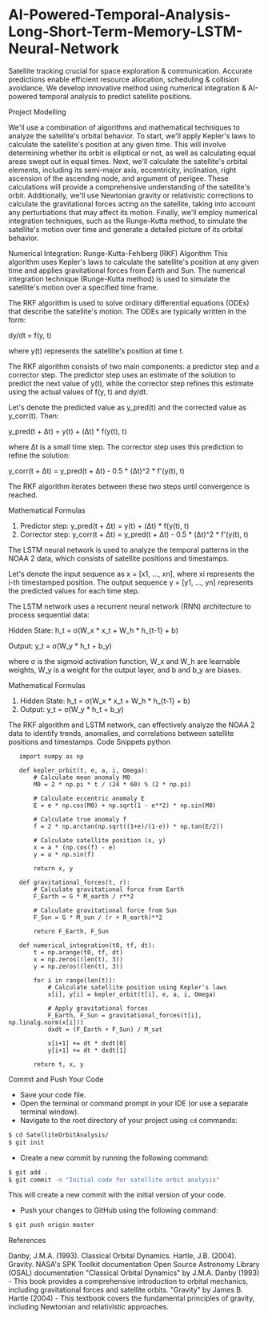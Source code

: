# AI-Powered-Temporal-Analysis-Long-Short-Term-Memory-LSTM-Neural-Network
Satellite tracking crucial for space exploration &amp; communication. Accurate predictions enable efficient resource allocation, scheduling &amp; collision avoidance. We develop innovative method using numerical integration & AI-powered temporal analysis to predict satellite positions.

Project Modelling

We'll use a combination of algorithms and mathematical techniques to analyze the satellite's orbital behavior. To start, we'll apply Kepler's laws to calculate the satellite's position at any given time. This will involve determining whether its orbit is elliptical or not, as well as calculating equal areas swept out in equal times. Next, we'll calculate the satellite's orbital elements, including its semi-major axis, eccentricity, inclination, right ascension of the ascending node, and argument of perigee. These calculations will provide a comprehensive understanding of the satellite's orbit. Additionally, we'll use Newtonian gravity or relativistic corrections to calculate the gravitational forces acting on the satellite, taking into account any perturbations that may affect its motion. Finally, we'll employ numerical integration techniques, such as the Runge-Kutta method, to simulate the satellite's motion over time and generate a detailed picture of its orbital behavior.

Numerical Integration: Runge-Kutta-Fehlberg (RKF) Algorithm
This algorithm uses Kepler's laws to calculate the satellite's position at any given time and applies gravitational forces from Earth and Sun. The numerical integration technique (Runge-Kutta method) is used to simulate the satellite's motion over a specified time frame.

The RKF algorithm is used to solve ordinary differential equations (ODEs) that describe the satellite's motion. The ODEs are typically written in the form:

dy/dt = f(y, t)

where y(t) represents the satellite's position at time t.

The RKF algorithm consists of two main components: a predictor step and a corrector step. The predictor step uses an estimate of the solution to predict the next value of y(t), while the corrector step refines this estimate using the actual values of f(y, t) and dy/dt.

Let's denote the predicted value as y_pred(t) and the corrected value as y_corr(t). Then:

y_pred(t + Δt) = y(t) + (Δt) \* f(y(t), t)

where Δt is a small time step. The corrector step uses this prediction to refine the solution:

y_corr(t + Δt) = y_pred(t + Δt) - 0.5 \* (Δt)^2 \* f'(y(t), t)

The RKF algorithm iterates between these two steps until convergence is reached.

Mathematical Formulas

1. Predictor step:
y_pred(t + Δt) = y(t) + (Δt) \* f(y(t), t)
2. Corrector step:
y_corr(t + Δt) = y_pred(t + Δt) - 0.5 \* (Δt)^2 \* f'(y(t), t)


The LSTM neural network is used to analyze the temporal patterns in the NOAA 2 data, which consists of satellite positions and timestamps.

Let's denote the input sequence as x = [x1, ..., xn], where xi represents the i-th timestamped position. The output sequence y = [y1, ..., yn] represents the predicted values for each time step.

The LSTM network uses a recurrent neural network (RNN) architecture to process sequential data:

Hidden State: h_t = σ(W_x \* x_t + W_h \* h_{t-1} + b)

Output: y_t = σ(W_y \* h_t + b_y)

where σ is the sigmoid activation function, W_x and W_h are learnable weights, W_y is a weight for the output layer, and b and b_y are biases.

Mathematical Formulas

1. Hidden State:
h_t = σ(W_x \* x_t + W_h \* h_{t-1} + b)
2. Output:
y_t = σ(W_y \* h_t + b_y)

The RKF algorithm and LSTM network, can effectively analyze the NOAA 2 data to identify trends, anomalies, and correlations between satellite positions and timestamps.
       Code Snippets
       python
       
       
       
       import numpy as np
       
       def kepler_orbit(t, e, a, i, Omega):
           # Calculate mean anomaly M0
           M0 = 2 * np.pi * t / (24 * 60) % (2 * np.pi)
       
           # Calculate eccentric anomaly E
           E = e * np.cos(M0) + np.sqrt(1 - e**2) * np.sin(M0)
       
           # Calculate true anomaly f
           f = 2 * np.arctan(np.sqrt((1+e)/(1-e)) * np.tan(E/2))
       
           # Calculate satellite position (x, y)
           x = a * (np.cos(f) - e)
           y = a * np.sin(f)
       
           return x, y
       
       def gravitational_forces(t, r):
           # Calculate gravitational force from Earth
           F_Earth = G * M_earth / r**2
       
           # Calculate gravitational force from Sun
           F_Sun = G * M_sun / (r + R_earth)**2
       
           return F_Earth, F_Sun
       
       def numerical_integration(t0, tf, dt):
           t = np.arange(t0, tf, dt)
           x = np.zeros((len(t), 3))
           y = np.zeros((len(t), 3))
       
           for i in range(len(t)):
               # Calculate satellite position using Kepler's laws
               x[i], y[i] = kepler_orbit(t[i], e, a, i, Omega)
       
               # Apply gravitational forces
               F_Earth, F_Sun = gravitational_forces(t[i], np.linalg.norm(x[i]))
               dxdt = (F_Earth + F_Sun) / M_sat
       
               x[i+1] += dt * dxdt[0]
               y[i+1] += dt * dxdt[1]
       
           return t, x, y

Commit and Push Your Code

* Save your code file.
* Open the terminal or command prompt in your IDE (or use a separate terminal window).
* Navigate to the root directory of your project using `cd` commands:
```bash
$ cd SatelliteOrbitAnalysis/
$ git init
```
* Create a new commit by running the following command:
```bash
$ git add .
$ git commit -m "Initial code for satellite orbit analysis"
```
This will create a new commit with the initial version of your code.
* Push your changes to GitHub using the following command:
```bash
$ git push origin master
```

References

Danby, J.M.A. (1993). Classical Orbital Dynamics. 
Hartle, J.B. (2004). Gravity. 
NASA's SPK Toolkit documentation 
Open Source Astronomy Library (OSAL) documentation
"Classical Orbital Dynamics" by J.M.A. Danby (1993) - This book provides a comprehensive introduction to orbital mechanics, including gravitational forces and satellite orbits. 
"Gravity" by James B. Hartle (2004) - This textbook covers the fundamental principles of gravity, including Newtonian and relativistic approaches.

